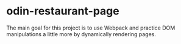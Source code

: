 # odin-restaurant-page

The main goal for this project is to use Webpack and practice DOM manipulations a little more by dynamically rendering pages.